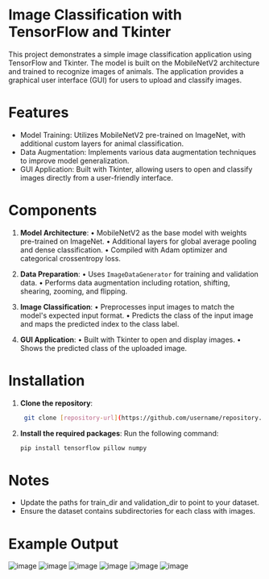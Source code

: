 # Image Classification with TensorFlow and Tkinter
This project demonstrates a simple image classification application using TensorFlow and Tkinter. The model is built on the MobileNetV2 architecture and trained to recognize images of animals. The application provides a graphical user interface (GUI) for users to upload and classify images.
# Features
* Model Training: Utilizes MobileNetV2 pre-trained on ImageNet, with additional custom layers for animal classification.
* Data Augmentation: Implements various data augmentation techniques to improve model generalization.
* GUI Application: Built with Tkinter, allowing users to open and classify images directly from a user-friendly interface.
# Components

1. **Model Architecture**:
   • MobileNetV2 as the base model with weights pre-trained on ImageNet.
   • Additional layers for global average pooling and dense classification.
   • Compiled with Adam optimizer and categorical crossentropy loss.

2. **Data Preparation**:
   • Uses `ImageDataGenerator` for training and validation data.
   • Performs data augmentation including rotation, shifting, shearing, zooming, and flipping.

3. **Image Classification**:
   • Preprocesses input images to match the model's expected input format.
   • Predicts the class of the input image and maps the predicted index to the class label.

4. **GUI Application**:
   • Built with Tkinter to open and display images.
   • Shows the predicted class of the uploaded image.

# Installation
1. **Clone the repository**:
   ```bash
    git clone [repository-url](https://github.com/username/repository.git)
3. **Install the required packages**: Run the following command:
   ```bash
   pip install tensorflow pillow numpy

# Notes
* Update the paths for train_dir and validation_dir to point to your dataset.
* Ensure the dataset contains subdirectories for each class with images.
# Example Output

![image](https://github.com/user-attachments/assets/c5da1f1d-902a-4bdb-a77e-22547df2fcd8)
![image](https://github.com/user-attachments/assets/0e83fab2-7c04-489a-b9e8-8adfc1d19d71)
![image](https://github.com/user-attachments/assets/7ea9bcc3-9684-414f-9831-a4c04d7633e2)
![image](https://github.com/user-attachments/assets/a2abed90-239e-4726-b21b-235a0bf0c005)
![image](https://github.com/user-attachments/assets/47339937-3680-4ea7-bf17-76e08704699d)
![image](https://github.com/user-attachments/assets/d72b3083-1c14-41ee-aa9c-91a4139c8e7f)

